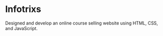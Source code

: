 # Infotrixs
 Designed  and develop an online course selling website using HTML, CSS, and JavaScript.

